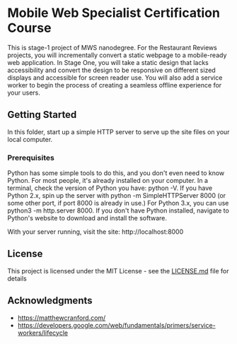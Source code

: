 # Mobile Web Specialist Certification Course

This is stage-1 project of MWS nanodegree. 
For the Restaurant Reviews projects, you will incrementally convert a static webpage to a mobile-ready web application. In Stage One, you will take a static design that lacks accessibility and convert the design to be responsive on different sized displays and accessible for screen reader use. You will also add a service worker to begin the process of creating a seamless offline experience for your users.

## Getting Started

In this folder, start up a simple HTTP server to serve up the site files on your local computer. 


### Prerequisites

Python has some simple tools to do this, and you don't even need to know Python. For most people, it's already installed on your computer.
In a terminal, check the version of Python you have: python -V. If you have Python 2.x, spin up the server with python -m SimpleHTTPServer 8000 (or some other port, if port 8000 is already in use.) For Python 3.x, you can use python3 -m http.server 8000. If you don't have Python installed, navigate to Python's website to download and install the software.

With your server running, visit the site: http://localhost:8000

## License

This project is licensed under the MIT License - see the [LICENSE.md](LICENSE.md) file for details

## Acknowledgments

* https://matthewcranford.com/
* https://developers.google.com/web/fundamentals/primers/service-workers/lifecycle



